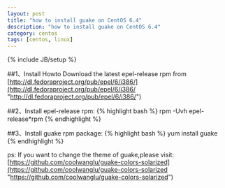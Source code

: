 ```yaml
---
layout: post
title: "how to install guake on CentOS 6.4"
description: "how to install guake on CentOS 6.4"
category: centos
tags: [centos, linux]
---
```

{% include JB/setup %}

##1、Install Howto
Download the latest epel-release rpm from
[http://dl.fedoraproject.org/pub/epel/6/i386/](http://dl.fedoraproject.org/pub/epel/6/i386/ "http://dl.fedoraproject.org/pub/epel/6/i386/")
<!-- more -->

##2、Install epel-release rpm:
{% highlight bash %}
rpm -Uvh epel-release*rpm
{% endhighlight %}

##3、Install guake rpm package:
{% highlight bash %}
 yum install guake
{% endhighlight %}

ps:
If you want to change the theme of guake,please visit:
[https://github.com/coolwanglu/guake-colors-solarized](https://github.com/coolwanglu/guake-colors-solarized "https://github.com/coolwanglu/guake-colors-solarized")

